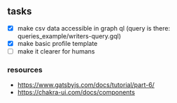 ## tasks

- [x] make csv data accessible in graph ql (query is there: queries_example/writers-query.gql)
- [x] make basic profile template
- [ ] make it clearer for humans

### resources

- https://www.gatsbyjs.com/docs/tutorial/part-6/
- https://chakra-ui.com/docs/components
